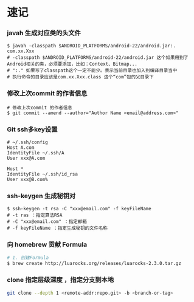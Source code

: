 # 速记

###  javah 生成对应类的头文件
```shell
$ javah -classpath $ANDROID_PLATFORMS/android-22/android.jar:. com.xx.Xxx
# -classpath $ANDROID_PLATFORMS/android-22/android.jar 这个如果用到了Android相关的类，必须要添加，比如：Context、Bitmap...
# ":." 如果写了classpath这个一定不能少。表示当前目录也加入到编译目录当中
# 执行命令的目录应该是com.xx.Xxx.class 这个“com”包的父目录下
```

### 修改上次commit 的作者信息

```shell
# 修改上次commit 的作者信息
$ git commit --amend --author="Author Name <email@address.com>"
```

### Git ssh多key设置
```shell
# ~/.ssh/config
Host A.com
IdentityFile ~/.ssh/A
User xxx@A.com

Host *
IdentityFile ~/.ssh/id_rsa
User xxx@B.com%
```

###  ssh-keygen 生成秘钥对
```shell
$ ssh-keygen -t rsa -C "xxx@email.com" -f keyFileName
# -t ras ：指定算法RSA
# -C "xxx@email.com" ：指定邮箱
# -f keyFileName ：指定生成秘钥的文件名称
```

### 向 homebrew 贡献 Formula
```sh
# 1. 创建Formula 
$ brew create http://luarocks.org/releases/luarocks-2.3.0.tar.gz
```
### clone 指定层级深度 ，指定分支到本地
```sh
git clone --depth 1 <remote-addr:repo.git> -b <branch-or-tag>
```